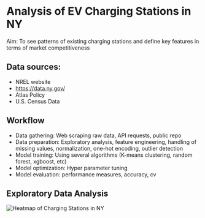 # Analysis of EV Charging Stations in NY

Aim: To see patterns of existing charging stations and define key features in terms of market competitiveness

## Data sources:
* NREL website
* https://data.ny.gov/
* Atlas Policy
* U.S. Census Data

## Workflow
* Data gathering: Web scraping raw data, API requests, public repo
* Data preparation: Exploratory analysis, feature engineering, handling of missing values, normalization, one-hot encoding, outlier detection
* Model training: Using several algorithms (K-means clustering, random forest, xgboost, etc)
* Model optimization: Hyper parameter tuning
* Model evaluation: performance measures, accuracy, cv

## Exploratory Data Analysis
![Heatmap of Charging Stations in NY](https://github.om/richardmahuze/EV-Charging-Station-NY-/blob/master/images/heatmap_ny.PNG)
